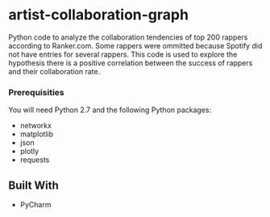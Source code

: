 # artist-collaboration-graph
Python code to analyze the collaboration tendencies of top 200 rappers according to Ranker.com. Some rappers were ommitted because Spotify did not have entries for several rappers. This code is used to explore the hypothesis there is a positive correlation between the success of rappers and their collaboration rate.

### Prerequisities

You will need Python 2.7 and the following Python packages:
- networkx
- matplotlib
- json
- plotly
- requests

## Built With

* PyCharm